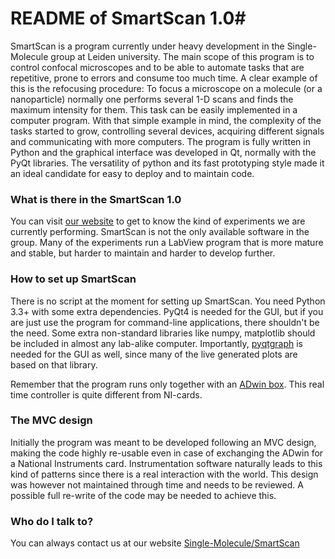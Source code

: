 # README of SmartScan 1.0#

SmartScan is a program currently under heavy development in the Single-Molecule group at Leiden university. The main scope of this program is to control confocal microscopes and to be able to automate tasks that are repetitive, prone to errors and consume too much time. 
A clear example of this is the refocusing procedure: To focus a microscope on a molecule (or a nanoparticle) normally one performs several 1-D scans and finds the maximum intensity for them. This task can be easily implemented in a computer program. With that simple example in mind, the complexity of the tasks started to grow, controlling several devices, acquiring different signals and communicating with more computers.
The program is fully written in Python and the graphical interface was developed in Qt, normally with the PyQt libraries. The versatility of python and its fast prototyping style made it an ideal candidate for easy to deploy and to maintain code. 

### What is there in the SmartScan 1.0 ###

You can visit [our website](https://www.single-molecule.nl) to get to know the kind of experiments we are currently performing. SmartScan is not the only available software in the group. Many of the experiments run a LabView program that is more mature and stable, but harder to maintain and harder to develop further.

### How to set up SmartScan ###

There is no script at the moment for setting up SmartScan. You need Python 3.3+ with some extra dependencies. PyQt4 is needed for the GUI, but if you are just use the program for command-line applications, there shouldn't be the need. Some extra non-standard libraries like numpy, matplotlib should be included in almost any lab-alike computer. Importantly, [pyqtgraph](http://www.pyqtgraph.org/) is needed for the GUI as well, since many of the live generated plots are based on that library. 

Remember that the program runs only together with an [ADwin box](http://www.adwin.de/index-us.html). This real time controller is quite different from NI-cards.

### The MVC design ### 

Initially the program was meant to be developed following an MVC design, making the code highly re-usable even in case of exchanging the ADwin for a National Instruments card. Instrumentation software naturally leads to this kind of patterns since there is a real interaction with the world. This design was however not maintained through time and needs to be reviewed. A possible full re-write of the code may be needed to achieve this.

### Who do I talk to? ###

You can always contact us at our website [Single-Molecule/SmartScan](https://www.single-molecule.nl/smart-scan/)